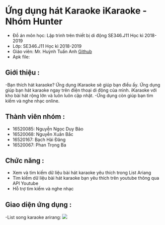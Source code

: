 # Ứng dụng hát Karaoke iKaraoke - Nhóm Hunter

- Đồ án môn học: Lập trình trên thiết bị di động SE346.J11 Học kì 2018-2019
- Lớp: SE346.J11 Học kì 2018-2019
- Giáo viên: Mr. Huỳnh Tuấn Anh [Github](https://github.com/anhhna/ "Github")
- Apk file: 
## Giới thiệu :
-Bạn thích hát karaoke? Ứng dụng iKaraoke sẽ giúp bạn điều ấy. Ứng dụng giúp bạn hát karaoke ngay trên điện thoại di động của mình. iKaraoke với kho bài hát rộng lớn và luôn luôn cập nhật.
-Ứng dụng còn giúp bạn tìm kiếm và nghe nhạc online.
## Thành viên nhóm :
- 16520085: Nguyễn Ngọc Duy Bảo
- 16520068: Nguyễn Xuân Bắc
- 16520167: Bạch Hải Đăng
- 16520067: Phan Trọng Ba
## Chức năng :
- Xem và tìm kiếm dữ liệu bài hát karaoke yêu thích trong List Ariang
- Tìm kiếm dữ liệu bài hát karaoke bạn yêu thích trên youtube thông qua API Youtube
- Hỗ trợ tìm kiếm và nghe nhạc
## Giao diện ứng dụng :
-List song karaoke arirang:
![](https://imgur.com/a/5XpIKhR)





